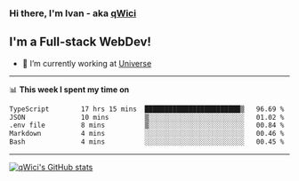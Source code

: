 ### Hi there, I'm Ivan - aka [qWici][website]

## I'm a Full-stack WebDev!
- 🔭 I’m currently working at [Universe][universe]

---

📊 **This week I spent my time on**
<!--START_SECTION:waka-->

```txt
TypeScript        17 hrs 15 mins  ████████████████████████▒   96.69 %
JSON              10 mins         ▒░░░░░░░░░░░░░░░░░░░░░░░░   01.02 %
.env file         8 mins          ▒░░░░░░░░░░░░░░░░░░░░░░░░   00.84 %
Markdown          4 mins          ░░░░░░░░░░░░░░░░░░░░░░░░░   00.46 %
Bash              4 mins          ░░░░░░░░░░░░░░░░░░░░░░░░░   00.45 %
```

<!--END_SECTION:waka-->

---

[![qWici's GitHub stats](https://github-readme-stats.vercel.app/api?username=qWici)](https://github.com/qWici/github-readme-stats)

[website]: https://devkucher.com
[twitter]: https://twitter.com/KucherDev
[linkedin]: https://www.linkedin.com/in/ivankucher
[universe]: https://universeapps.limited
